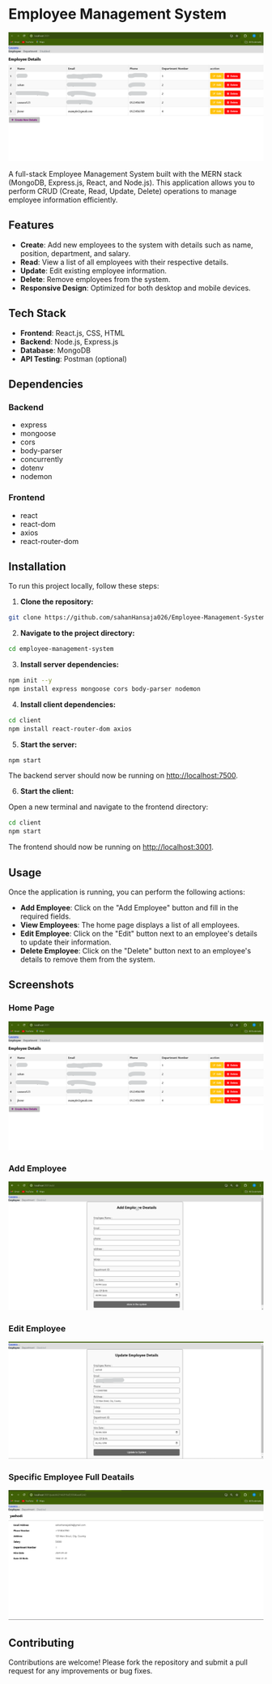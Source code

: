 # Employee Management System

![Home Page](https://github.com/sahanHansaja026/Employee-Management-System---MERN-/blob/main/image%201.png)

A full-stack Employee Management System built with the MERN stack (MongoDB, Express.js, React, and Node.js). This application allows you to perform CRUD (Create, Read, Update, Delete) operations to manage employee information efficiently.

## Features

- **Create**: Add new employees to the system with details such as name, position, department, and salary.
- **Read**: View a list of all employees with their respective details.
- **Update**: Edit existing employee information.
- **Delete**: Remove employees from the system.
- **Responsive Design**: Optimized for both desktop and mobile devices.

## Tech Stack

- **Frontend**: React.js, CSS, HTML
- **Backend**: Node.js, Express.js
- **Database**: MongoDB
- **API Testing**: Postman (optional)

## Dependencies

### Backend

- express
- mongoose
- cors
- body-parser
- concurrently
- dotenv
- nodemon

### Frontend

- react
- react-dom
- axios
- react-router-dom

## Installation

To run this project locally, follow these steps:

1. **Clone the repository:**

```bash
git clone https://github.com/sahanHansaja026/Employee-Management-System---MERN-.git
```

2. **Navigate to the project directory:**

```bash
cd employee-management-system
```

3. **Install server dependencies:**

```bash
npm init --y
npm install express mongoose cors body-parser nodemon
```

4. **Install client dependencies:**

```bash
cd client
npm install react-router-dom axios
```

5. **Start the server:**

```bash
npm start
```

The backend server should now be running on [http://localhost:7500](http://localhost:7500).

6. **Start the client:**

Open a new terminal and navigate to the frontend directory:

```bash
cd client
npm start
```

The frontend should now be running on [http://localhost:3001](http://localhost:3001).

## Usage

Once the application is running, you can perform the following actions:

- **Add Employee**: Click on the "Add Employee" button and fill in the required fields.
- **View Employees**: The home page displays a list of all employees.
- **Edit Employee**: Click on the "Edit" button next to an employee's details to update their information.
- **Delete Employee**: Click on the "Delete" button next to an employee's details to remove them from the system.

## Screenshots

### Home Page

![Home Page](https://github.com/sahanHansaja026/Employee-Management-System---MERN-/blob/main/image%201.png)

### Add Employee

![Add Employee](https://github.com/sahanHansaja026/Employee-Management-System---MERN-/blob/main/image%202.png)

### Edit Employee

![Edit Employee](https://github.com/sahanHansaja026/Employee-Management-System---MERN-/blob/main/image%204.png)

### Specific Employee Full Deatails

![Specific Employee Deatails](https://github.com/sahanHansaja026/Employee-Management-System---MERN-/blob/main/image%203.png)

## Contributing

Contributions are welcome! Please fork the repository and submit a pull request for any improvements or bug fixes.

